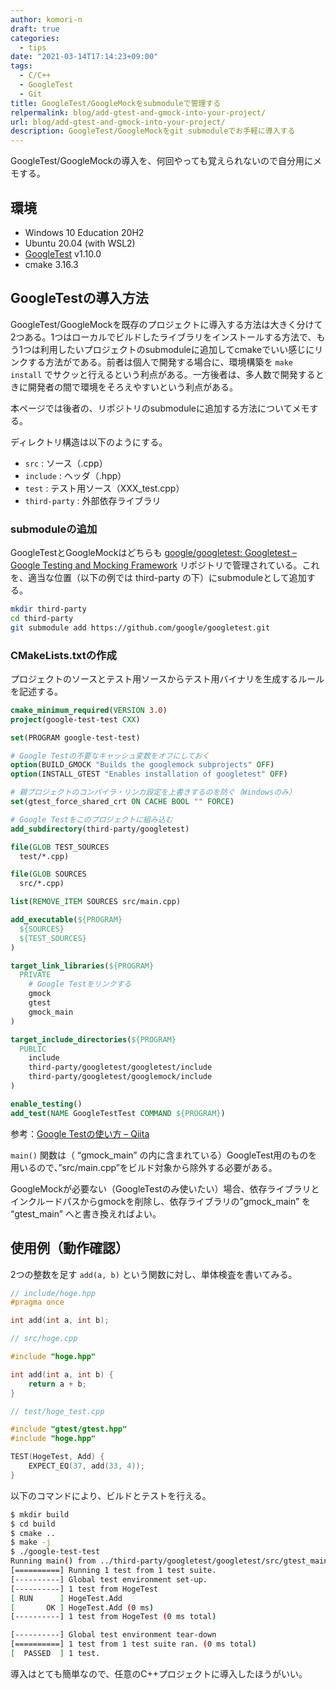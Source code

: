 ```yaml
---
author: komori-n
draft: true
categories:
  - tips
date: "2021-03-14T17:14:23+09:00"
tags:
  - C/C++
  - GoogleTest
  - Git
title: GoogleTest/GoogleMockをsubmoduleで管理する
relpermalink: blog/add-gtest-and-gmock-into-your-project/
url: blog/add-gtest-and-gmock-into-your-project/
description: GoogleTest/GoogleMockをgit submoduleでお手軽に導入する
---
```


GoogleTest/GoogleMockの導入を、何回やっても覚えられないので自分用にメモする。

## 環境

- Windows 10 Education 20H2
- Ubuntu 20.04 (with WSL2)
- [GoogleTest](https://github.com/google/googletest) v1.10.0
- cmake 3.16.3

## GoogleTestの導入方法

GoogleTest/GoogleMockを既存のプロジェクトに導入する方法は大きく分けて2つある。1つはローカルでビルドしたライブラリをインストールする方法で、もう1つは利用したいプロジェクトのsubmoduleに追加してcmakeでいい感じにリンクする方法がである。前者は個人で開発する場合に、環境構築を `make install` でサクッと行えるという利点がある。一方後者は、多人数で開発するときに開発者の間で環境をそろえやすいという利点がある。

本ページでは後者の、リポジトリのsubmoduleに追加する方法についてメモする。

ディレクトリ構造は以下のようにする。

- `src` : ソース（.cpp）
- `include` : ヘッダ（.hpp）
- `test` : テスト用ソース（XXX_test.cpp）
- `third-party` : 外部依存ライブラリ

### submoduleの追加

GoogleTestとGoogleMockはどちらも [google/googletest: Googletest – Google Testing and Mocking Framework](https://github.com/google/googletest) リポジトリで管理されている。これを、適当な位置（以下の例では third-party の下）にsubmoduleとして追加する。

```sh
mkdir third-party
cd third-party
git submodule add https://github.com/google/googletest.git
```

### CMakeLists.txtの作成

プロジェクトのソースとテスト用ソースからテスト用バイナリを生成するルールを記述する。

```cmake
cmake_minimum_required(VERSION 3.0)
project(google-test-test CXX)

set(PROGRAM google-test-test)

# Google Testの不要なキャッシュ変数をオフにしておく
option(BUILD_GMOCK "Builds the googlemock subprojects" OFF)
option(INSTALL_GTEST "Enables installation of googletest" OFF)

# 親プロジェクトのコンパイラ・リンカ設定を上書きするのを防ぐ（Windowsのみ）
set(gtest_force_shared_crt ON CACHE BOOL "" FORCE)

# Google Testをこのプロジェクトに組み込む
add_subdirectory(third-party/googletest)

file(GLOB TEST_SOURCES
  test/*.cpp)

file(GLOB SOURCES
  src/*.cpp)

list(REMOVE_ITEM SOURCES src/main.cpp)

add_executable(${PROGRAM}
  ${SOURCES}
  ${TEST_SOURCES}
)

target_link_libraries(${PROGRAM}
  PRIVATE
    # Google Testをリンクする
    gmock
    gtest
    gmock_main
)

target_include_directories(${PROGRAM}
  PUBLIC
    include
    third-party/googletest/googletest/include
    third-party/googletest/googlemock/include
)

enable_testing()
add_test(NAME GoogleTestTest COMMAND ${PROGRAM})
```

参考：[Google Testの使い方 – Qiita](https://qiita.com/shohirose/items/30e39949d8bf990b0462)

`main()` 関数は（ “gmock_main” の内に含まれている）GoogleTest用のものを用いるので、”src/main.cpp”をビルド対象から除外する必要がある。

GoogleMockが必要ない（GoogleTestのみ使いたい）場合、依存ライブラリとインクルードパスからgmockを削除し、依存ライブラリの”gmock_main” を “gtest_main” へと書き換えればよい。

## 使用例（動作確認）

2つの整数を足す `add(a, b)` という関数に対し、単体検査を書いてみる。

```cpp
// include/hoge.hpp
#pragma once

int add(int a, int b);
```

```cpp
// src/hoge.cpp

#include "hoge.hpp"

int add(int a, int b) {
    return a + b;
}
```

```cpp
// test/hoge_test.cpp

#include "gtest/gtest.hpp"
#include "hoge.hpp"

TEST(HogeTest, Add) {
    EXPECT_EQ(37, add(33, 4));
}
```

以下のコマンドにより、ビルドとテストを行える。

```sh
$ mkdir build
$ cd build
$ cmake ..
$ make -j
$ ./google-test-test
Running main() from ../third-party/googletest/googletest/src/gtest_main.cc
[==========] Running 1 test from 1 test suite.
[----------] Global test environment set-up.
[----------] 1 test from HogeTest
[ RUN      ] HogeTest.Add
[       OK ] HogeTest.Add (0 ms)
[----------] 1 test from HogeTest (0 ms total)

[----------] Global test environment tear-down
[==========] 1 test from 1 test suite ran. (0 ms total)
[  PASSED  ] 1 test.
```

導入はとても簡単なので、任意のC++プロジェクトに導入したほうがいい。
